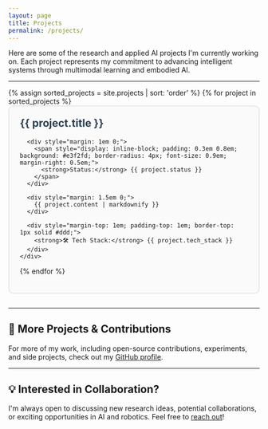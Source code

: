 ```yaml
---
layout: page
title: Projects
permalink: /projects/
---
```


Here are some of the research and applied AI projects I'm currently working on. Each project represents my commitment to advancing intelligent systems through multimodal learning and embodied AI.

---

<div class="project-list">
  {% assign sorted_projects = site.projects | sort: 'order' %}
  {% for project in sorted_projects %}
    <div class="project-item" style="margin-bottom: 2em; padding: 1.5em; border: 2px solid #e8e8e8; border-radius: 10px; background: #fafafa;">
      <h2 style="margin-top: 0; color: #2c3e50;">{{ project.title }}</h2>
      
      <div style="margin: 1em 0;">
        <span style="display: inline-block; padding: 0.3em 0.8em; background: #e3f2fd; border-radius: 4px; font-size: 0.9em; margin-right: 0.5em;">
          <strong>Status:</strong> {{ project.status }}
        </span>
      </div>
      
      <div style="margin: 1.5em 0;">
        {{ project.content | markdownify }}
      </div>
      
      <div style="margin-top: 1em; padding-top: 1em; border-top: 1px solid #ddd;">
        <strong>🛠️ Tech Stack:</strong> {{ project.tech_stack }}
      </div>
    </div>
  {% endfor %}
</div>

---

## 🌟 More Projects & Contributions

For more of my work, including open-source contributions, experiments, and side projects, check out my [GitHub profile](https://github.com/JarvisZhang24).

---

## 💡 Interested in Collaboration?

I'm always open to discussing new research ideas, potential collaborations, or exciting opportunities in AI and robotics. Feel free to [reach out](mailto:jarviszhang.ai@gmail.com)!
